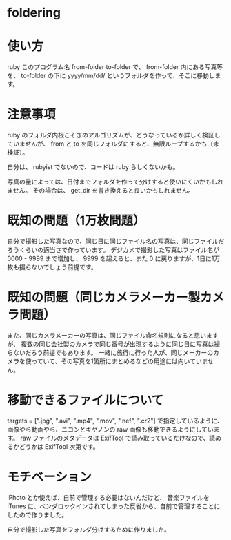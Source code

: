 foldering
=========

# 使い方
ruby このプログラム名 from-folder to-folder
で、
from-folder 内にある写真等を、
to-folder の下に yyyy/mm/dd/
というフォルダを作って、そこに移動します。

# 注意事項
ruby のフォルダ内根こそぎのアルゴリズムが、どうなっているか詳しく検証していませんが、
from と to を同じフォルダにすると、無限ループするかも（未検証）。

自分は、 rubyist でないので、コードは ruby らしくないかも。

写真の量によっては、日付までフォルダを作って分けすると使いにくいかもしれません。
その場合は、 get_dir を書き換えると良いかもしれません。

# 既知の問題（1万枚問題） 
自分で撮影した写真なので、同じ日に同じファイル名の写真は、同じファイルだろうくらいの適当さで作っています。
デジカメで撮影した写真はファイル名が 0000 - 9999 まで増加し、
9999 を超えると、また 0 に戻りますが、1日に1万枚も撮らないでしょう前提です。

# 既知の問題（同じカメラメーカー製カメラ問題） 
また、同じカメラメーカーの写真は、同じファイル命名規則になると思いますが、
複数の同じ会社製のカメラで同じ番号が出現するように同じ日に写真は撮らないだろう前提でもあります。
一緒に旅行に行った人が、同じメーカーのカメラを使っていて、その写真を1箇所にまとめるなどの用途には向いていません。

# 移動できるファイルについて 
targets = [".jpg", ".avi", ".mp4", ".mov", ".nef", ".cr2"]
で指定しているように、画像やら動画やら、ニコンとキヤノンの raw 画像も移動できるようにしています。
raw ファイルのメタデータは ExifTool で読み取っているだけなので、読めるかどうかは ExifTool 次第です。

# モチベーション 
iPhoto とか使えば、自前で管理する必要はないんだけど、
音楽ファイルを iTunes に、ベンダロックインされてしまった反省から、自前で管理することにしたので作りました。

自分で撮影した写真をフォルダ分けするために作りました。
